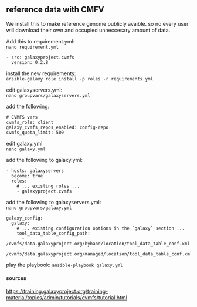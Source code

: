 ## reference data with CMFV

We install this to make reference genome publicly avaible. so no every user will download their own and occupied unneccesary amount of data.

Add this to requirement.yml:\
``nano requirement.yml``

	- src: galaxyproject.cvmfs
	  version: 0.2.8
	  
install the new requirements: \
``ansible-galaxy role install -p roles -r requirements.yml``

edit galaxyservers.yml:\
``nano groupvars/galaxyservers.yml``

add the following:

	# CVMFS vars
	cvmfs_role: client
	galaxy_cvmfs_repos_enabled: config-repo
	cvmfs_quota_limit: 500

edit galaxy.yml\
``nano galaxy.yml``

add the following to galaxy.yml:

	- hosts: galaxyservers
	  become: true
	  roles:
	    # ... existing roles ...
	    - galaxyproject.cvmfs
	



add the following to galaxyservers.yml:\
``nano groupvars/galaxy.yml``

	galaxy_config:
	  galaxy:
	    # ... existing configuration options in the `galaxy` section ...
	    tool_data_table_config_path:
	      - /cvmfs/data.galaxyproject.org/byhand/location/tool_data_table_conf.xml
	      - /cvmfs/data.galaxyproject.org/managed/location/tool_data_table_conf.xml
	      
play the playbook:
``ansible-playbook galaxy.yml``


#### sources
https://training.galaxyproject.org/training-material/topics/admin/tutorials/cvmfs/tutorial.html

